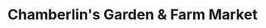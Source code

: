---
title: "Chamberlin's Garden & Farm Market"
url: /underhill/chamberlins-garden-und-farm-market/
shop: Hofladen
---